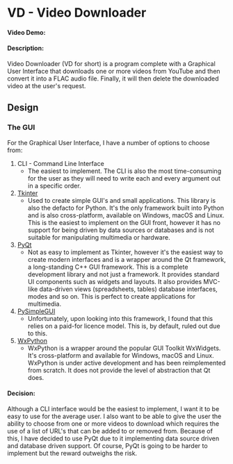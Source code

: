 # VD - Video Downloader
#### Video Demo:  <URL HERE>
#### Description:
Video Downloader (VD for short) is a program complete with a Graphical User Interface that downloads
one or more videos from YouTube and then convert it into a FLAC audio file. Finally, it will then
delete the downloaded video at the user's request.

## Design

### The GUI
For the Graphical User Interface, I have a number of options to choose from:

1. CLI - Command Line Interface
   - The easiest to implement. The CLI is also the most time-consuming for the user as they will need to
   write each and every argument out in a specific order. 
2. [Tkinter](https://docs.python.org/3/library/tkinter.html)
    - Used to create simple GUI's and small applications. This library is also the defacto for Python.
   It's the only framework built into Python and is also cross-platform, available on Windows, macOS and
   Linux. This is the easiest to implement on the GUI front, however it has no support for being driven
   by data sources or databases and is not suitable for manipulating multimedia or hardware.
3. [PyQt](https://wiki.python.org/moin/PyQt)
    - Not as easy to implement as Tkinter, however it's the easiest way to create modern interfaces 
   and is a wrapper around the Qt framework, a long-standing C++ GUI framework. This is a complete
   development library and not just a framework. It provides standard UI components such as widgets and
   layouts. It also provides MVC-like data-driven views (spreadsheets, tables) database interfaces, modes
   and so on. This is perfect to create applications for multimedia.
4. [PySimpleGUI](https://www.pysimplegui.com/pricing) 
    - Unfortunately, upon looking into this framework, I found that this relies on a paid-for licence
   model. This is, by default, ruled out due to this.
5. [WxPython](https://wxpython.org/index.html)
   - WxPython is a wrapper around the popular GUI Toolkit WxWidgets. It's cross-platform and available
   for Windows, macOS and Linux. WxPython is under active development and has been reimplemented from 
   scratch. It does not provide the level of abstraction that Qt does. 

#### Decision:
Although a CLI interface would be the easiest to implement, I want it to be easy to use for the average
user. I also want to be able to give the user the ability to choose from one or more videos to download
which requires the use of a list of URL's that can be added to or removed from. Because of this, I have
decided to use PyQt due to it implementing data source driven and database driven support. Of course,
PyQt is going to be harder to implement but the reward outweighs the risk.

